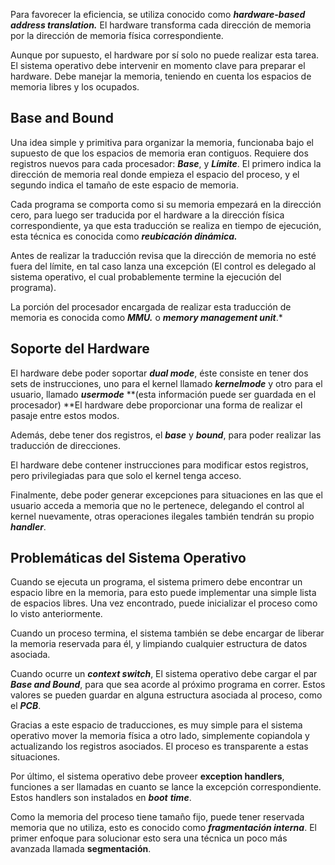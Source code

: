 Para favorecer la eficiencia, se utiliza conocido como ***hardware-based address translation.*** El hardware transforma cada dirección de memoria por la dirección de memoria física correspondiente.

Aunque por supuesto, el hardware por sí solo no puede realizar esta tarea. El sistema operativo debe intervenir en momento clave para preparar el hardware. Debe manejar la memoria, teniendo en cuenta los espacios de memoria libres y los ocupados.

## Base and Bound

Una idea simple y primitiva para organizar la memoria, funcionaba bajo el supuesto de que los espacios de memoria eran contiguos. Requiere dos registros nuevos para cada procesador: ***Base***, y ***Límite***. El primero indica la dirección de memoria real donde empieza el espacio del proceso, y el segundo indica el tamaño de este espacio de memoria.

Cada programa se comporta como si su memoria empezará en la dirección cero, para luego ser traducida por el hardware a la dirección física correspondiente, ya que esta traducción se realiza en tiempo de ejecución, esta técnica es conocida como ***reubicación dinámica.***

Antes de realizar la traducción revisa que la dirección de memoria no esté fuera del límite, en tal caso lanza una excepción (El control es delegado al sistema operativo, el cual probablemente termine la ejecución del programa).

La porción del procesador encargada de realizar esta traducción de memoria es conocida como ***MMU.*** o ***memory management unit***.*

## Soporte del Hardware

El hardware debe poder soportar ***dual mode***, éste consiste en tener dos sets de instrucciones, uno para el kernel llamado ***kernelmode*** y otro para el usuario, llamado ***usermode*** **(esta información puede ser guardada en el procesador) **El hardware debe proporcionar una forma de realizar el pasaje entre estos modos.

Además, debe tener dos registros, el ***base*** y ***bound***, para poder realizar las traducción de direcciones.

El hardware debe contener instrucciones para modificar estos registros, pero privilegiadas para que solo el kernel tenga acceso.

Finalmente, debe poder generar excepciones para situaciones en las que el usuario acceda a memoria que no le pertenece, delegando el control al kernel nuevamente, otras operaciones ilegales también tendrán su propio ***handler***.

## Problemáticas del Sistema Operativo

Cuando se ejecuta un programa, el sistema primero debe encontrar un espacio libre en la memoria, para esto puede implementar una simple lista de espacios libres. Una vez encontrado, puede inicializar el proceso como lo visto anteriormente.

Cuando un proceso termina, el sistema también se debe encargar de liberar la memoria reservada para él, y limpiando cualquier estructura de datos asociada.

Cuando ocurre un ***context switch***, El sistema operativo debe cargar el par ***Base and Bound***, para que sea acorde al próximo programa en correr. Estos valores se pueden guardar en alguna estructura asociada al proceso, como el ***PCB***.

Gracias a este espacio de traducciones, es muy simple para el sistema operativo mover la memoria física a otro lado, simplemente copiandola y actualizando los registros asociados. El proceso es transparente a estas situaciones.

Por último, el sistema operativo debe proveer **exception handlers**, funciones a ser llamadas en cuanto se lance la excepción correspondiente. Estos handlers son instalados en ***boot*** ***time***.

Como la memoria del proceso tiene tamaño fijo, puede tener reservada memoria que no utiliza, esto es conocido como ***fragmentación interna***. El primer enfoque para solucionar esto sera una técnica un poco más avanzada llamada **segmentación**.
